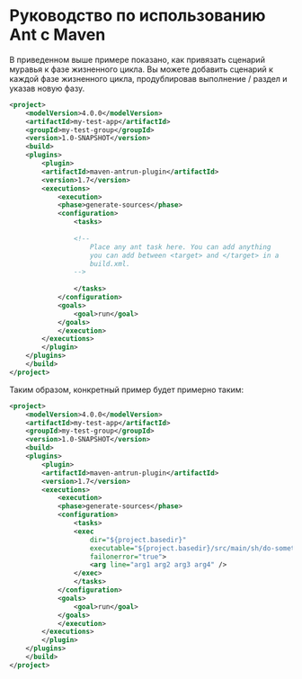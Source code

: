 Руководство по использованию Ant с Maven
========================================

В приведенном выше примере показано, как привязать сценарий муравья к фазе жизненного цикла. Вы можете добавить сценарий к каждой фазе жизненного цикла, продублировав выполнение / раздел и указав новую фазу.

```xml
<project>
    <modelVersion>4.0.0</modelVersion>
    <artifactId>my-test-app</artifactId>
    <groupId>my-test-group</groupId>
    <version>1.0-SNAPSHOT</version>
    <build>
    <plugins>
        <plugin>
        <artifactId>maven-antrun-plugin</artifactId>
        <version>1.7</version>
        <executions>
            <execution>
            <phase>generate-sources</phase>
            <configuration>
                <tasks>
    
                <!--
                    Place any ant task here. You can add anything
                    you can add between <target> and </target> in a
                    build.xml.
                -->
    
                </tasks>
            </configuration>
            <goals>
                <goal>run</goal>
            </goals>
            </execution>
        </executions>
        </plugin>
    </plugins>
    </build>
</project>
```

Таким образом, конкретный пример будет примерно таким:

```xml
<project>
    <modelVersion>4.0.0</modelVersion>
    <artifactId>my-test-app</artifactId>
    <groupId>my-test-group</groupId>
    <version>1.0-SNAPSHOT</version>
    <build>
    <plugins>
        <plugin>
        <artifactId>maven-antrun-plugin</artifactId>
        <version>1.7</version>
        <executions>
            <execution>
            <phase>generate-sources</phase>
            <configuration>
                <tasks>
                <exec
                    dir="${project.basedir}"
                    executable="${project.basedir}/src/main/sh/do-something.sh"
                    failonerror="true">
                    <arg line="arg1 arg2 arg3 arg4" />
                </exec>
                </tasks>
            </configuration>
            <goals>
                <goal>run</goal>
            </goals>
            </execution>
        </executions>
        </plugin>
    </plugins>
    </build>
</project>
```